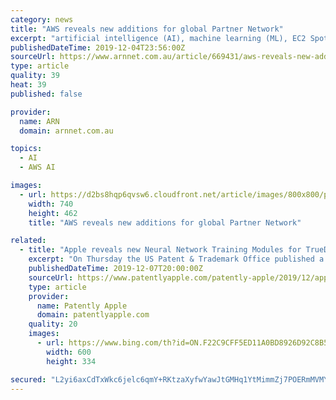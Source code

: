 ```yaml
---
category: news
title: "AWS reveals new additions for global Partner Network"
excerpt: "artificial intelligence (AI), machine learning (ML), EC2 Spot, Elastic MapReduce, Redshift, containers, running Microsoft workloads on AWS, landing zone, data engineering, security and compliance, server-less, Internet of Things (IoT), among others."
publishedDateTime: 2019-12-04T23:56:00Z
sourceUrl: https://www.arnnet.com.au/article/669431/aws-reveals-new-additions-global-partner-network/
type: article
quality: 39
heat: 39
published: false

provider:
  name: ARN
  domain: arnnet.com.au

topics:
  - AI
  - AWS AI

images:
  - url: https://d2bs8hqp6qvsw6.cloudfront.net/article/images/800x800/promoted_content/promo/aws_andy_jassy_2.jpg
    width: 740
    height: 462
    title: "AWS reveals new additions for global Partner Network"

related:
  - title: "Apple reveals new Neural Network Training Modules for TrueDepth Camera to allow Partial Face ID Shots & more"
    excerpt: "On Thursday the US Patent & Trademark Office published a patent application from Apple that relates to advancing Face ID so as to allow for partial face recognition and allowing Face ID to work better under poor lighting situations. All three of Apple's inventors are part of the company's Machine Learning team. The Problem with Current Face ID ..."
    publishedDateTime: 2019-12-07T20:00:00Z
    sourceUrl: https://www.patentlyapple.com/patently-apple/2019/12/apple-reveals-new-neural-network-training-modules-for-truedepth-camera-to-allow-partial-face-id-shots-more.html
    type: article
    provider:
      name: Patently Apple
      domain: patentlyapple.com
    quality: 20
    images:
      - url: https://www.bing.com/th?id=ON.F22C9CFF5ED11A0BD8926D92C8B58EAF
        width: 600
        height: 334

secured: "L2yi6axCdTxWkc6jelc6qmY+RKtzaXyfwYawJtGMHq1YtMimmZj7POERmMVMYaLaHFQjxZr6ww1c7Fms3yeb9yUrW4ER5E6mqW3lai2AeF5iNt1znCkO7pDfIkL7fC1uKwgqon6OPxTbVT6d+h0gnEQCQ4CbLIUwPjLM0zRtdSyJa02D7TZ8eLmLKXkUKGyT3NF+Mbs3AanjNsoYjx0AwdV38S16/JPfOJ8e1LqmXAoOKn/1AaCqRKvAbpvoEtHEinkW5sUz1MgEtIl5qPdRRQ==;kIjuqO9UnJgrLhmmwgItUw=="
---
```


